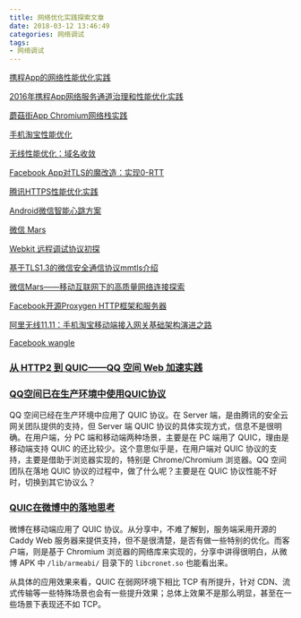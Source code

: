 ```yaml
---
title: 网络优化实践探索文章
date: 2018-03-12 13:46:49
categories: 网络调试
tags:
- 网络调试
---
```


[携程App的网络性能优化实践](http://www.infoq.com/cn/articles/how-ctrip-improves-app-networking-performance)
<!--more-->
[2016年携程App网络服务通道治理和性能优化实践](http://mp.weixin.qq.com/s?__biz=MzA3ODg4MDk0Ng==&mid=2651112505&idx=1&sn=70b6a46e92c372a09edc7050379bd158&scene=1&srcid=0803zfDgG6KTseJwK3UA16Z5&from=singlemessage&isappinstalled=0#wechat_redirect)

[蘑菇街App Chromium网络栈实践](http://www.infoq.com/cn/articles/mogujie-app-chromium-network-layer)

[手机淘宝性能优化](https://yq.aliyun.com/articles/53)

[无线性能优化：域名收敛](http://taobaofed.org/blog/2015/12/16/h5-performance-optimization-and-domain-convergence/)

[Facebook App对TLS的魔改造：实现0-RTT](http://chuansong.me/n/1553041851528)

[腾讯HTTPS性能优化实践](http://mt.sohu.com/20170220/n481149719.shtml)

[Android微信智能心跳方案](http://mp.weixin.qq.com/s/ghnmC8709DvnhieQhkLJpA)

[微信 Mars](https://github.com/Tencent/mars/wiki)

[Webkit 远程调试协议初探](http://taobaofed.org/blog/2015/11/20/webkit-remote-debug-test/)

[基于TLS1.3的微信安全通信协议mmtls介绍](https://mp.weixin.qq.com/s?__biz=MzAwNDY1ODY2OQ==&mid=2649286266&idx=1&sn=f5d049033e251cccc22e163532355ddf&mpshare=1&scene=1&srcid=01036d3uXgfesl07utb04Hko&pass_ticket=81sKOxJ6az7s%2Bt9iX%2BimmP9aQMHGKJBFGy9jouP6LK%2FoKPoA34mrlGBUph5RD7LR#rd)

[微信Mars——移动互联网下的高质量网络连接探索](http://www.infoq.com/cn/presentations/wechat-mars-high-quality-network-connection)

[Facebook开源Proxygen HTTP框架和服务器](http://code.csdn.net/news/2822509)

[阿里无线11.11：手机淘宝移动端接入网关基础架构演进之路](http://www.infoq.com/cn/articles/taobao-mobile-terminal-access-gateway-infrastructure)

[Facebook wangle](https://www.slideshare.net/vorfeedchen/facebook-cwangle)

### [从 HTTP2 到 QUIC——QQ 空间 Web 加速实践](http://www.infoq.com/cn/presentations/from-http2-to-quic-qq-space-web-acceleration?utm_campaign=rightbar_v2&utm_source=infoq&utm_medium=presentations_link&utm_content=link_text)

### [QQ空间已在生产环境中使用QUIC协议](http://www.infoq.com/cn/news/2017/10/qzone-quic-practise)

QQ 空间已经在生产环境中应用了 QUIC 协议。在 Server 端，是由腾讯的安全云网关团队提供的支持，但 Server 端 QUIC 协议的具体实现方式，信息不是很明确。在用户端，分 PC 端和移动端两种场景，主要是在 PC 端用了 QUIC，理由是移动端支持 QUIC 的还比较少。这个意思似乎是，在用户端对 QUIC 协议的支持，主要是借助于浏览器实现的，特别是 Chrome/Chromium 浏览器。QQ 空间团队在落地 QUIC 协议的过程中，做了什么呢？主要是在 QUIC 协议性能不好时，切换到其它协议么？

### [QUIC在微博中的落地思考](http://www.infoq.com/cn/news/2018/03/weibo-quic)

微博在移动端应用了 QUIC 协议。从分享中，不难了解到，服务端采用开源的 Caddy Web 服务器来提供支持，但不是很清楚，是否有做一些特别的优化。而客户端，则是基于 Chromium 浏览器的网络库来实现的，分享中讲得很明白，从微博 APK 中 `/lib/armeabi/` 目录下的 `libcronet.so` 也能看出来。

从具体的应用效果来看，QUIC 在弱网环境下相比 TCP 有所提升，针对 CDN、流式传输等一些特殊场景也会有一些提升效果；总体上效果不是那么明显，甚至在一些场景下表现还不如 TCP。
